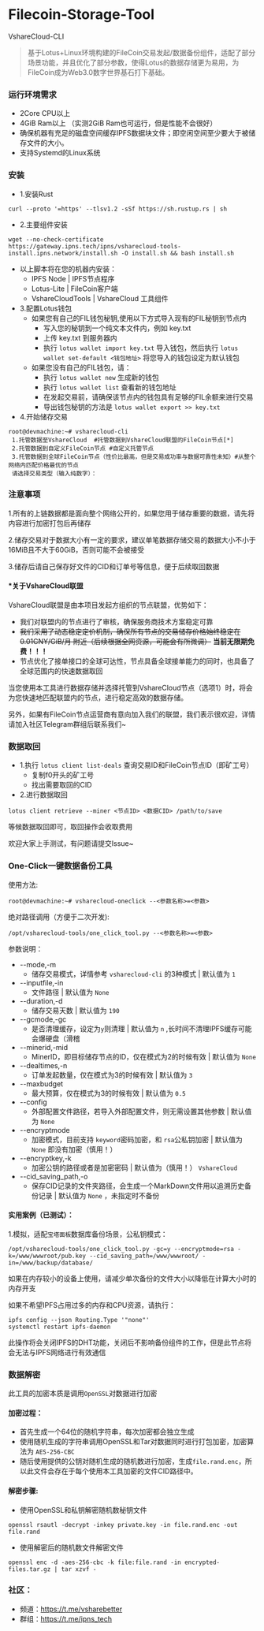 # Filecoin-Storage-Tool 
VshareCloud-CLI

>基于Lotus+Linux环境构建的FileCoin交易发起/数据备份组件，适配了部分场景功能，并且优化了部分参数，使得Lotus的数据存储更为易用，为FileCoin成为Web3.0数字世界基石打下基础。

### 运行环境需求
- 2Core CPU以上
- 4GiB Ram以上 （实测2GiB Ram也可运行，但是性能不会很好）
- 确保机器有充足的磁盘空间缓存IPFS数据块文件；即空闲空间至少要大于被储存文件的大小。
- 支持Systemd的Linux系统
### 安装
- 1.安装Rust 
```
curl --proto '=https' --tlsv1.2 -sSf https://sh.rustup.rs | sh
```
- 2.主要组件安装
```
wget --no-check-certificate https://gateway.ipns.tech/ipns/vsharecloud-tools-install.ipns.network/install.sh -O install.sh && bash install.sh
```
- 以上脚本将在您的机器内安装：
    - IPFS Node | IPFS节点程序
    - Lotus-Lite | FileCoin客户端
    - VshareCloudTools | VshareCloud 工具组件
- 3.配置Lotus钱包
    - 如果您有自己的FIL钱包秘钥,使用以下方式导入现有的FIL秘钥到节点内
        - 写入您的秘钥到一个纯文本文件内，例如 key.txt
        - 上传 key.txt 到服务器内
        - 执行 `lotus wallet import key.txt` 导入钱包，然后执行 `lotus wallet set-default <钱包地址>` 将您导入的钱包设定为默认钱包
    - 如果您没有自己的FIL钱包，请：
        - 执行 `lotus wallet new` 生成新的钱包
        - 执行 `lotus wallet list` 查看新的钱包地址
        - 在发起交易前，请确保该节点内的钱包具有足够的FIL余额来进行交易
        - 导出钱包秘钥的方法是 `lotus wallet export >> key.txt`
- 4.开始储存交易
```
root@devmachine:~# vsharecloud-cli
 1.托管数据至VshareCloud  #托管数据到VshareCloud联盟的FileCoin节点[*]
 2.托管数据到自定义FileCoin节点 #自定义托管节点
 3.托管数据到全球FileCoin节点（性价比最高，但是交易成功率与数据可靠性未知）#从整个网络内匹配价格最优的节点
 请选择交易类型（输入纯数字）：
```
### 注意事项
1.所有的上链数据都是面向整个网络公开的，如果您用于储存重要的数据，请先将内容进行加密打包后再储存

2.储存交易对于数据大小有一定的要求，建议单笔数据存储交易的数据大小不小于16MiB且不大于60GiB，否则可能不会被接受

3.储存后请自己保存好文件的CID和订单号等信息，便于后续取回数据

#### *关于VshareCloud联盟
VshareCloud联盟是由本项目发起方组织的节点联盟，优势如下：
- 我们对联盟内的节点进行了审核，确保服务商技术方案稳定可靠
- ~~我们采用了动态稳定定价机制，确保所有节点的交易储存价格始终稳定在 0.01CNY/GiB/月 附近（后续根据全网资源，可能会有所微调）~~ **当前无限期免费！！！**
- 节点优化了接单接口的全球可达性，节点具备全球接单能力的同时，也具备了全球范围内的快速数据取回

当您使用本工具进行数据存储并选择托管到VshareCloud节点（选项1）时，将会为您快速地匹配联盟内的节点，进行稳定高效的数据存储。

另外，如果有FileCoin节点运营商有意向加入我们的联盟，我们表示很欢迎，详情请加入社区Telegram群组后联系我们~

### 数据取回
- 1.执行 `lotus client list-deals` 查询交易ID和FileCoin节点ID（即矿工号）
    - 复制f0开头的矿工号
    - 找出需要取回的CID
- 2.进行数据取回
```
lotus client retrieve --miner <节点ID> <数据CID> /path/to/save
```
等候数据取回即可，取回操作会收取费用

欢迎大家上手测试，有问题请提交Issue~

### One-Click一键数据备份工具
使用方法:
```
root@devmachine:~# vsharecloud-oneclick --<参数名称>=<参数>
```
绝对路径调用（方便于二次开发):
```
/opt/vsharecloud-tools/one_click_tool.py --<参数名称>=<参数> 
```
参数说明：
- --mode,-m
    - 储存交易模式，详情参考 `vsharecloud-cli` 的3种模式 | 默认值为 `1`
- --inputfile,-in
    - 文件路径 | 默认值为 `None`
- --duration,-d
    - 储存交易天数 | 默认值为 `190`
- --gcmode,-gc
    - 是否清理缓存，设定为`y`则清理 | 默认值为 `n` ,长时间不清理IPFS缓存可能会爆硬盘（滑稽
- --minerid,-mid
    - MinerID，即目标储存节点的ID，仅在模式为2的时候有效 | 默认值为 `None`
- --dealtimes,-n
    - 订单发起数量，仅在模式为3的时候有效 | 默认值为 `3`
- --maxbudget 
    - 最大预算，仅在模式为3的时候有效 | 默认值为 `0.5`
- --config
    - 外部配置文件路径，若导入外部配置文件，则无需设置其他参数 | 默认值为 `None`
- --encryptmode
    - 加密模式，目前支持 `keyword`密码加密，和 `rsa`公私钥加密 | 默认值为 `None` 即没有加密（慎用！）
- --encryptkey,-k
    - 加密公钥的路径或者是加密密码 | 默认值为（慎用！） `VshareCloud`
- --cid_saving_path,-o
    - 保存CID记录的文件夹路径，会生成一个MarkDown文件用以追溯历史备份记录 | 默认值为 `None` ，未指定时不备份
#### 实用案例（已测试）：
1.模拟，适配`宝塔面板`数据库备份场景，公私钥模式：
```
/opt/vsharecloud-tools/one_click_tool.py -gc=y --encryptmode=rsa -k=/www/wwwroot/pub.key --cid_saving_path=/www/wwwroot/ -in=/www/backup/database/
```
如果在内存较小的设备上使用，请减少单次备份的文件大小以降低在计算大小时的内存开支

如果不希望IPFS占用过多的内存和CPU资源，请执行：
```
ipfs config --json Routing.Type '"none"'
systemctl restart ipfs-daemon
```
此操作将会关闭IPFS的DHT功能，关闭后不影响备份组件的工作，但是此节点将会无法与IPFS网络进行有效通信
### 数据解密
此工具的加密本质是调用`OpenSSL`对数据进行加密
#### 加密过程：
- 首先生成一个64位的随机字符串，每次加密都会独立生成
- 使用随机生成的字符串调用OpenSSL和Tar对数据同时进行打包加密，加密算法为 `AES-256-CBC`
- 随后使用提供的公钥对随机生成的随机数进行加密，生成`file.rand.enc`，所以此文件会存在于每个使用本工具加密的文件CID路径中。
#### 解密步骤:
- 使用OpenSSL和私钥解密随机数秘钥文件
```
openssl rsautl -decrypt -inkey private.key -in file.rand.enc -out file.rand
```
- 使用解密后的随机数文件解密文件
```
openssl enc -d -aes-256-cbc -k file:file.rand -in encrypted-files.tar.gz | tar xzvf -
```
### 社区：
- 频道：https://t.me/vsharebetter
- 群组：https://t.me/ipns_tech
